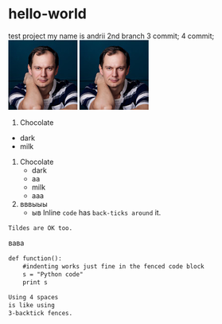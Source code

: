 # hello-world 
test project
my name is andrii
2nd branch
3 commit;
4 commit;
![alt text](photo.png "Title Text")
![alt text](photo.png)
1. Chocolate
  - dark
  - milk
1. Chocolate
   - dark
   - аа
    - milk
    - ааа
2. вввыыы
   - ыв
Inline `code` has `back-ticks around` it.
~~~
Tildes are OK too.
~~~
вава
```
def function():
    #indenting works just fine in the fenced code block
    s = "Python code"
    print s
```

    Using 4 spaces
    is like using
    3-backtick fences.
